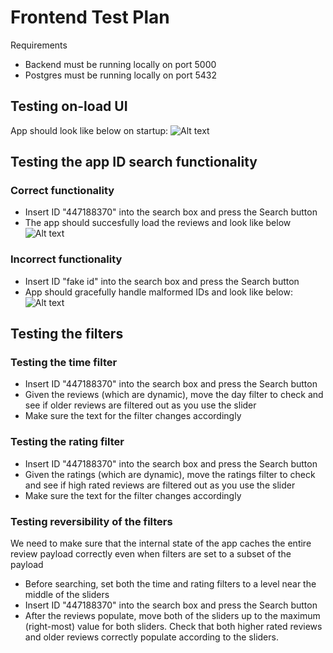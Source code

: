 # Frontend Test Plan
Requirements
- Backend must be running locally on port 5000
- Postgres must be running locally on port 5432

## Testing on-load UI
App should look like below on startup:
![Alt text](/assets/image.png)


## Testing the app ID search functionality

### Correct functionality
- Insert ID "447188370" into the search box and press the Search button
- The app should succesfully load the reviews and look like below
![Alt text](/assets/image-1.png)

### Incorrect functionality
- Insert ID "fake id" into the search box and press the Search button
- App should gracefully handle malformed IDs and look like below:
![Alt text](/assets/image-2.png)

## Testing the filters

### Testing the time filter
- Insert ID "447188370" into the search box and press the Search button
- Given the reviews (which are dynamic), move the day filter to check and see if older reviews are filtered out as you use the slider
- Make sure the text for the filter changes accordingly

### Testing the rating filter
- Insert ID "447188370" into the search box and press the Search button
- Given the ratings (which are dynamic), move the ratings filter to check and see if high rated reviews are filtered out as you use the slider
- Make sure the text for the filter changes accordingly

### Testing reversibility of the filters
We need to make sure that the internal state of the app caches the entire review payload correctly even when filters are set to a subset of the payload
- Before searching, set both the time and rating filters to a level near the middle of the sliders
- Insert ID "447188370" into the search box and press the Search button
- After the reviews populate, move both of the sliders up to the maximum (right-most) value for both sliders. Check that both higher rated reviews and older reviews correctly populate according to the sliders.